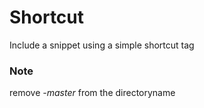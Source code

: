 # Shortcut
Include a snippet using a simple shortcut tag

### Note
remove *-master* from the directoryname
